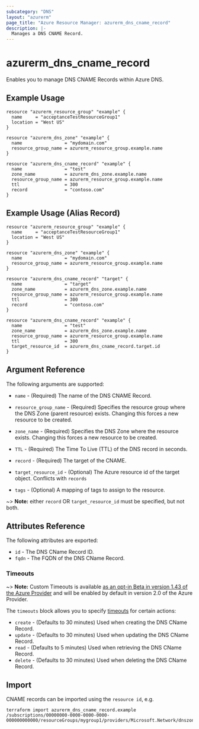 ```yaml
---
subcategory: "DNS"
layout: "azurerm"
page_title: "Azure Resource Manager: azurerm_dns_cname_record"
description: |-
  Manages a DNS CNAME Record.
---
```


# azurerm_dns_cname_record

Enables you to manage DNS CNAME Records within Azure DNS.

## Example Usage

```hcl
resource "azurerm_resource_group" "example" {
  name     = "acceptanceTestResourceGroup1"
  location = "West US"
}

resource "azurerm_dns_zone" "example" {
  name                = "mydomain.com"
  resource_group_name = azurerm_resource_group.example.name
}

resource "azurerm_dns_cname_record" "example" {
  name                = "test"
  zone_name           = azurerm_dns_zone.example.name
  resource_group_name = azurerm_resource_group.example.name
  ttl                 = 300
  record              = "contoso.com"
}
```

## Example Usage (Alias Record)

```hcl
resource "azurerm_resource_group" "example" {
  name     = "acceptanceTestResourceGroup1"
  location = "West US"
}

resource "azurerm_dns_zone" "example" {
  name                = "mydomain.com"
  resource_group_name = azurerm_resource_group.example.name
}

resource "azurerm_dns_cname_record" "target" {
  name                = "target"
  zone_name           = azurerm_dns_zone.example.name
  resource_group_name = azurerm_resource_group.example.name
  ttl                 = 300
  record              = "contoso.com"
}

resource "azurerm_dns_cname_record" "example" {
  name                = "test"
  zone_name           = azurerm_dns_zone.example.name
  resource_group_name = azurerm_resource_group.example.name
  ttl                 = 300
  target_resource_id  = azurerm_dns_cname_record.target.id
}
```

## Argument Reference

The following arguments are supported:

* `name` - (Required) The name of the DNS CNAME Record.

* `resource_group_name` - (Required) Specifies the resource group where the DNS Zone (parent resource) exists. Changing this forces a new resource to be created.

* `zone_name` - (Required) Specifies the DNS Zone where the resource exists. Changing this forces a new resource to be created.

* `TTL` - (Required) The Time To Live (TTL) of the DNS record in seconds.

* `record` - (Required) The target of the CNAME.

* `target_resource_id` - (Optional) The Azure resource id of the target object. Conflicts with `records`

* `tags` - (Optional) A mapping of tags to assign to the resource.

~> **Note:** either `record` OR `target_resource_id` must be specified, but not both.

## Attributes Reference

The following attributes are exported:

* `id` - The DNS CName Record ID.
* `fqdn` - The FQDN of the DNS CName Record.

### Timeouts

~> **Note:** Custom Timeouts is available [as an opt-in Beta in version 1.43 of the Azure Provider](/docs/providers/azurerm/guides/2.0-beta.html) and will be enabled by default in version 2.0 of the Azure Provider.

The `timeouts` block allows you to specify [timeouts](https://www.terraform.io/docs/configuration/resources.html#timeouts) for certain actions:

* `create` - (Defaults to 30 minutes) Used when creating the DNS CName Record.
* `update` - (Defaults to 30 minutes) Used when updating the DNS CName Record.
* `read` - (Defaults to 5 minutes) Used when retrieving the DNS CName Record.
* `delete` - (Defaults to 30 minutes) Used when deleting the DNS CName Record.

## Import

CNAME records can be imported using the `resource id`, e.g.

```shell
terraform import azurerm_dns_cname_record.example /subscriptions/00000000-0000-0000-0000-000000000000/resourceGroups/mygroup1/providers/Microsoft.Network/dnszones/zone1/CNAME/myrecord1
```
